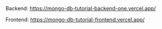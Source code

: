 Backend:
https://mongo-db-tutorial-backend-one.vercel.app/

Frontend:
https://mongo-db-tutorial-frontend.vercel.app/